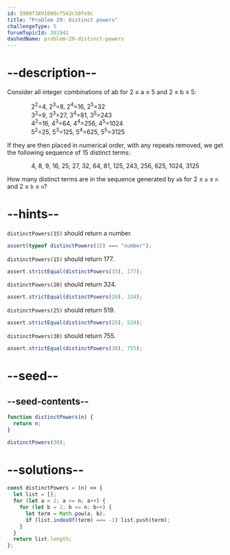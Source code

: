 ```yaml
---
id: 5900f3891000cf542c50fe9c
title: "Problem 29: Distinct powers"
challengeType: 5
forumTopicId: 301941
dashedName: problem-29-distinct-powers
---
```


# --description--

Consider all integer combinations of ab for 2 ≤ a ≤ 5 and 2 ≤ b ≤ 5:

<div style='padding-left: 4em;'>
  2<sup>2</sup>=4, 2<sup>3</sup>=8, 2<sup>4</sup>=16, 2<sup>5</sup>=32 <br>
  3<sup>2</sup>=9, 3<sup>3</sup>=27, 3<sup>4</sup>=81, 3<sup>5</sup>=243 <br>
  4<sup>2</sup>=16, 4<sup>3</sup>=64, 4<sup>4</sup>=256, 4<sup>5</sup>=1024 <br>
  5<sup>2</sup>=25, 5<sup>3</sup>=125, 5<sup>4</sup>=625, 5<sup>5</sup>=3125 <br>
</div>

If they are then placed in numerical order, with any repeats removed, we get the following sequence of 15 distinct terms:

<div style='padding-left: 4em;'>
  4, 8, 9, 16, 25, 27, 32, 64, 81, 125, 243, 256, 625, 1024, 3125
</div>

How many distinct terms are in the sequence generated by `ab` for 2 ≤ `a` ≤ `n` and 2 ≤ `b` ≤ `n`?

# --hints--

`distinctPowers(15)` should return a number.

```js
assert(typeof distinctPowers(15) === "number");
```

`distinctPowers(15)` should return 177.

```js
assert.strictEqual(distinctPowers(15), 177);
```

`distinctPowers(20)` should return 324.

```js
assert.strictEqual(distinctPowers(20), 324);
```

`distinctPowers(25)` should return 519.

```js
assert.strictEqual(distinctPowers(25), 519);
```

`distinctPowers(30)` should return 755.

```js
assert.strictEqual(distinctPowers(30), 755);
```

# --seed--

## --seed-contents--

```js
function distinctPowers(n) {
  return n;
}

distinctPowers(30);
```

# --solutions--

```js
const distinctPowers = (n) => {
  let list = [];
  for (let a = 2; a <= n; a++) {
    for (let b = 2; b <= n; b++) {
      let term = Math.pow(a, b);
      if (list.indexOf(term) === -1) list.push(term);
    }
  }
  return list.length;
};
```
